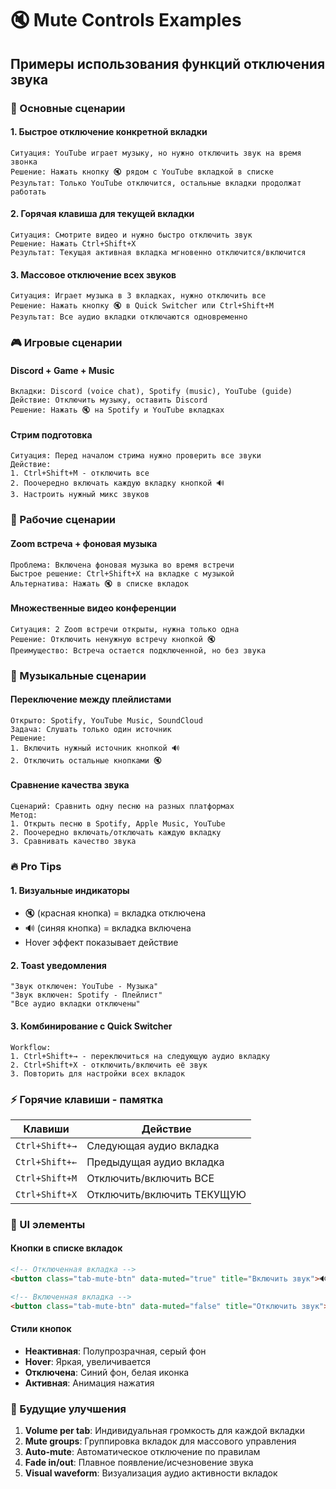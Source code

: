 # 🔇 Mute Controls Examples

## Примеры использования функций отключения звука

### 🎯 Основные сценарии

#### 1. Быстрое отключение конкретной вкладки
```
Ситуация: YouTube играет музыку, но нужно отключить звук на время звонка
Решение: Нажать кнопку 🔇 рядом с YouTube вкладкой в списке
Результат: Только YouTube отключится, остальные вкладки продолжат работать
```

#### 2. Горячая клавиша для текущей вкладки
```
Ситуация: Смотрите видео и нужно быстро отключить звук
Решение: Нажать Ctrl+Shift+X
Результат: Текущая активная вкладка мгновенно отключится/включится
```

#### 3. Массовое отключение всех звуков
```
Ситуация: Играет музыка в 3 вкладках, нужно отключить все
Решение: Нажать кнопку 🔇 в Quick Switcher или Ctrl+Shift+M
Результат: Все аудио вкладки отключаются одновременно
```

### 🎮 Игровые сценарии

#### Discord + Game + Music
```
Вкладки: Discord (voice chat), Spotify (music), YouTube (guide)
Действие: Отключить музыку, оставить Discord
Решение: Нажать 🔇 на Spotify и YouTube вкладках
```

#### Стрим подготовка
```
Ситуация: Перед началом стрима нужно проверить все звуки
Действие: 
1. Ctrl+Shift+M - отключить все
2. Поочередно включать каждую вкладку кнопкой 🔊
3. Настроить нужный микс звуков
```

### 💼 Рабочие сценарии

#### Zoom встреча + фоновая музыка
```
Проблема: Включена фоновая музыка во время встречи
Быстрое решение: Ctrl+Shift+X на вкладке с музыкой
Альтернатива: Нажать 🔇 в списке вкладок
```

#### Множественные видео конференции
```
Ситуация: 2 Zoom встречи открыты, нужна только одна
Решение: Отключить ненужную встречу кнопкой 🔇
Преимущество: Встреча остается подключенной, но без звука
```

### 🎵 Музыкальные сценарии

#### Переключение между плейлистами
```
Открыто: Spotify, YouTube Music, SoundCloud
Задача: Слушать только один источник
Решение: 
1. Включить нужный источник кнопкой 🔊
2. Отключить остальные кнопками 🔇
```

#### Сравнение качества звука
```
Сценарий: Сравнить одну песню на разных платформах
Метод:
1. Открыть песню в Spotify, Apple Music, YouTube
2. Поочередно включать/отключать каждую вкладку
3. Сравнивать качество звука
```

### 🔥 Pro Tips

#### 1. Визуальные индикаторы
- 🔇 (красная кнопка) = вкладка отключена
- 🔊 (синяя кнопка) = вкладка включена
- Hover эффект показывает действие

#### 2. Toast уведомления
```
"Звук отключен: YouTube - Музыка"
"Звук включен: Spotify - Плейлист"
"Все аудио вкладки отключены"
```

#### 3. Комбинирование с Quick Switcher
```
Workflow:
1. Ctrl+Shift+→ - переключиться на следующую аудио вкладку
2. Ctrl+Shift+X - отключить/включить её звук
3. Повторить для настройки всех вкладок
```

### ⚡ Горячие клавиши - памятка

| Клавиши | Действие |
|---------|----------|
| `Ctrl+Shift+→` | Следующая аудио вкладка |
| `Ctrl+Shift+←` | Предыдущая аудио вкладка |
| `Ctrl+Shift+M` | Отключить/включить ВСЕ |
| `Ctrl+Shift+X` | Отключить/включить ТЕКУЩУЮ |

### 🎨 UI элементы

#### Кнопки в списке вкладок
```html
<!-- Отключенная вкладка -->
<button class="tab-mute-btn" data-muted="true" title="Включить звук">🔊</button>

<!-- Включенная вкладка -->
<button class="tab-mute-btn" data-muted="false" title="Отключить звук">🔇</button>
```

#### Стили кнопок
- **Неактивная**: Полупрозрачная, серый фон
- **Hover**: Яркая, увеличивается
- **Отключена**: Синий фон, белая иконка
- **Активная**: Анимация нажатия

### 🔮 Будущие улучшения

1. **Volume per tab**: Индивидуальная громкость для каждой вкладки
2. **Mute groups**: Группировка вкладок для массового управления
3. **Auto-mute**: Автоматическое отключение по правилам
4. **Fade in/out**: Плавное появление/исчезновение звука
5. **Visual waveform**: Визуализация аудио активности вкладок 